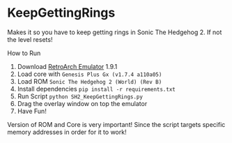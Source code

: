 # KeepGettingRings

Makes it so you have to keep getting rings in Sonic The Hedgehog 2. If not the level resets!


How to Run

1. Download [RetroArch Emulator](https://www.retroarch.com/) 1.9.1 
2. Load core with ```Genesis Plus Gx (v1.7.4 a110a05)```
3. Load ROM ```Sonic The Hedgehog 2 (World) (Rev B)```
4. Install dependencies ```pip install -r requirements.txt```
5. Run Script ```python SH2_KeepGettingRings.py```
6. Drag the overlay window on top the emulator
7. Have Fun!

Version of ROM and Core is very important! Since the script targets specific memory addresses in order for it to work!

